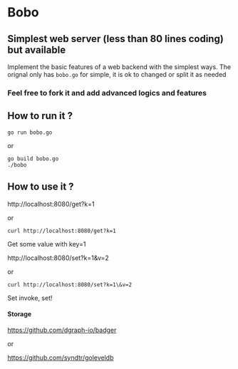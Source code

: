 # Bobo

## Simplest web server (less than 80 lines coding) but available

Implement the basic features of a web backend with the simplest ways. The orignal only has ```bobo.go``` for simple, it is ok to changed or split it as needed

### Feel free to fork it and add advanced logics and features

## How to run it ?
```
go run bobo.go
```
or 
```
go build bobo.go
./bobo
```
## How to use it ?
http://localhost:8080/get?k=1

or
```
curl http://localhost:8080/get?k=1
```
Get some value with key=1

http://localhost:8080/set?k=1&v=2

or 
```
curl http://localhost:8080/set?k=1\&v=2
```

Set invoke, set!

#### Storage
https://github.com/dgraph-io/badger

or

https://github.com/syndtr/goleveldb
